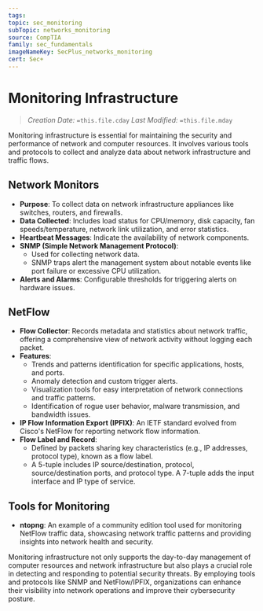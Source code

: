 ```yaml
---
tags: 
topic: sec_monitoring
subTopic: networks_monitoring
source: CompTIA
family: sec_fundamentals
imageNameKey: SecPlus_networks_monitoring
cert: Sec+
---
```

# Monitoring Infrastructure
> *Creation Date:* `=this.file.cday`
> *Last Modified:* `=this.file.mday`

Monitoring infrastructure is essential for maintaining the security and performance of network and computer resources. It involves various tools and protocols to collect and analyze data about network infrastructure and traffic flows.

## Network Monitors

- **Purpose**: To collect data on network infrastructure appliances like switches, routers, and firewalls.
- **Data Collected**: Includes load status for CPU/memory, disk capacity, fan speeds/temperature, network link utilization, and error statistics.
- **Heartbeat Messages**: Indicate the availability of network components.
- **SNMP (Simple Network Management Protocol)**:
  - Used for collecting network data.
  - SNMP traps alert the management system about notable events like port failure or excessive CPU utilization.
- **Alerts and Alarms**: Configurable thresholds for triggering alerts on hardware issues.

## NetFlow

- **Flow Collector**: Records metadata and statistics about network traffic, offering a comprehensive view of network activity without logging each packet.
- **Features**:
  - Trends and patterns identification for specific applications, hosts, and ports.
  - Anomaly detection and custom trigger alerts.
  - Visualization tools for easy interpretation of network connections and traffic patterns.
  - Identification of rogue user behavior, malware transmission, and bandwidth issues.
- **IP Flow Information Export (IPFIX)**: An IETF standard evolved from Cisco's NetFlow for reporting network flow information.
- **Flow Label and Record**:
  - Defined by packets sharing key characteristics (e.g., IP addresses, protocol type), known as a flow label.
  - A 5-tuple includes IP source/destination, protocol, source/destination ports, and protocol type. A 7-tuple adds the input interface and IP type of service.

## Tools for Monitoring

- **ntopng**: An example of a community edition tool used for monitoring NetFlow traffic data, showcasing network traffic patterns and providing insights into network health and security.

Monitoring infrastructure not only supports the day-to-day management of computer resources and network infrastructure but also plays a crucial role in detecting and responding to potential security threats. By employing tools and protocols like SNMP and NetFlow/IPFIX, organizations can enhance their visibility into network operations and improve their cybersecurity posture.
